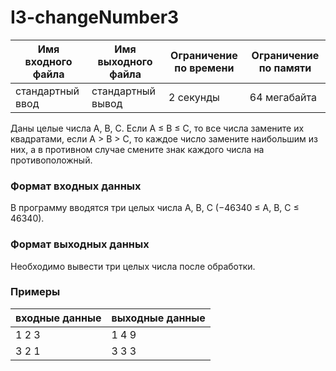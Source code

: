 # I3-changeNumber3

|Имя входного файла|Имя выходного файла|Ограничение по времени|Ограничение по памяти|
|-|-|-|-|
|стандартный ввод|стандартный вывод|2 секунды|64 мегабайта|

Даны целые числа A, B, C. Если A ≤ B ≤ C, то все числа замените их квадратами, если A > B > C, то каждое число замените наибольшим из них, а в противном случае смените знак каждого числа на противоположный.
### Формат входных данных
В программу вводятся три целых числа A, B, C (−46340 ≤ A, B, C ≤ 46340).
### Формат выходных данных
Необходимо вывести три целых числа после обработки.
### Примеры
|входные данные|выходные данные|
|-|-|
|1 2 3|1 4 9|
|3 2 1|3 3 3|
